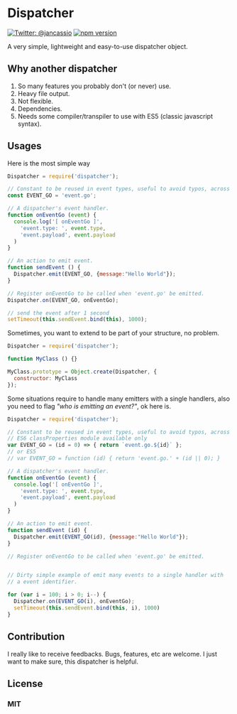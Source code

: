 # Dispatcher

[![Twitter: @jancassio](https://img.shields.io/badge/contact-@jancassio-blue.svg)](https://twitter.com/jancassio)
[![npm version](https://badge.fury.io/js/%40jancassio%2Fdispatcher.svg)](https://www.npmjs.com/package/@jancassio/dispatcher)

A very simple, lightweight and easy-to-use dispatcher object.

## Why another dispatcher

1. So many features you probably don't (or never) use.
2. Heavy file output.
3. Not flexible.
4. Dependencies.
5. Needs some compiler/transpiler to use with ES5 (classic javascript syntax).

## Usages

Here is the most simple way

```javascript
Dispatcher = require('dispatcher');

// Constant to be reused in event types, useful to avoid typos, across usage.
const EVENT_GO = 'event.go';

// A dispatcher's event handler.
function onEventGo (event) {
  console.log('[ onEventGo ]',
    'event.type: ', event.type,
    'event.payload', event.payload
  )
}

// An action to emit event.
function sendEvent () {
  Dispatcher.emit(EVENT_GO, {message:"Hello World"});
}

// Register onEventGo to be called when 'event.go' be emitted.
Dispatcher.on(EVENT_GO, onEventGo);

// send the event after 1 second
setTimeout(this.sendEvent.bind(this), 1000);

```

Sometimes, you want to extend to be part of your structure, no problem.

```javascript
Dispatcher = require('dispatcher');

function MyClass () {}

MyClass.prototype = Object.create(Dispatcher, {
  constructor: MyClass
});

```

Some situations require to handle many emitters with a single handlers, also
you need to flag _"who is emitting an event?"_, ok here is.

```javascript
Dispatcher = require('dispatcher');

// Constant to be reused in event types, useful to avoid typos, across usage.
// ES6 classProperties module available only
var EVENT_GO = (id = 0) => { return `event.go.${id}` };
// or ES5
// var EVENT_GO = function (id) { return 'event.go.' + (id || 0); }

// A dispatcher's event handler.
function onEventGo (event) {
  console.log('[ onEventGo ]',
    'event.type: ', event.type,
    'event.payload', event.payload
  )
}

// An action to emit event.
function sendEvent (id) {
  Dispatcher.emit(EVENT_GO(id), {message:"Hello World"});
}

// Register onEventGo to be called when 'event.go' be emitted.


// Dirty simple example of emit many events to a single handler with
// a event identifier.

for (var i = 100; i > 0; i--) {
  Dispatcher.on(EVENT_GO(i), onEventGo);
  setTimeout(this.sendEvent.bind(this, i), 1000)
}

```

## Contribution
I really like to receive feedbacks. Bugs, features, etc are welcome. I just want
to make sure, this dispatcher is helpful.

## License
### MIT

